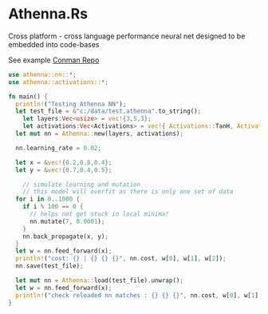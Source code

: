 # Athenna.Rs
Cross platform - cross language performance neural net designed to be embedded into code-bases

See example 
[Conman Repo](https://github.com/ikcore/Athenna.Rs "Athenna Repository")

```Rust
use athenna::nn::*;
use athenna::activations::*;

fn main() {
  println!("Testing Athenna NN");
  let test_file = &"c:/data/test.athenna".to_string();
	let layers:Vec<usize> = vec!{3,5,3};
	let activations:Vec<Activations> = vec!{ Activations::TanH, Activations::Linear };
  let mut nn = Athenna::new(layers, activations);

  nn.learning_rate = 0.02;

  let x = &vec!{0.2,0.8,0.4};
  let y = &vec!{0.7,0.4,0.5};

	// simulate learning and mutation
	// this model will overfit as there is only one set of data
  for i in 0..1000 {
    if i % 100 == 0 {
      // helps not get stuck in local minima!
      nn.mutate(7, 0.0001);
    }
    nn.back_propagate(x, y);
  }
  let w = nn.feed_forward(x);
  println!("cost: {} | {} {} {}", nn.cost, w[0], w[1], w[2]);
  nn.save(test_file);

  let mut nn = Athenna::load(test_file).unwrap();
  let w = nn.feed_forward(x);
  println!("check reloaded nn matches : {} {} {}", nn.cost, w[0], w[1], w[2]);
}
```